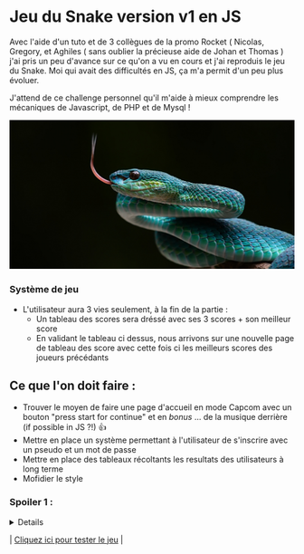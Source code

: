 # Jeu du Snake version v1 en JS

Avec l'aide d'un tuto et de 3 collègues de la promo Rocket ( Nicolas, Gregory, et Aghiles ( sans oublier la précieuse aide de Johan et Thomas ) j'ai pris un peu d'avance sur ce qu'on a vu en cours et j'ai reproduis le jeu du Snake.
Moi qui avait des difficultés en JS, ça m'a permit d'un peu plus évoluer.

J'attend de ce challenge personnel qu'il m'aide à mieux comprendre les mécaniques de Javascript, de PHP et de Mysql !


![Snake Img](/public/img/serpent.jpg "Rocket Team")

### Système de jeu
- L'utilisateur aura 3 vies seulement, à la fin de la partie :
    - Un tableau des scores sera dréssé avec ses 3 scores + son meilleur score
    - En validant le tableau ci dessus, nous arrivons sur une nouvelle page de tableau des score avec cette fois ci les meilleurs scores des joueurs précédants   


## Ce que l'on doit faire :
- Trouver le moyen de faire une page d'accueil en mode Capcom avec un bouton "press start for continue" et en _bonus_ ... de la musique derrière (if possible in JS ?!) :+1:
- Mettre en place un système permettant à l'utilisateur de s'inscrire avec un pseudo et un mot de passe
- Mettre en place des tableaux récoltants les resultats des utilisateurs à long terme
- Mofidier le style


### Spoiler 1 :

<details>

**Problèmatique** :
Quand on appuie sur deux touches valides en même temps la fonction Game over s'éxécute.

**Solution** :
Ce qu'il se passe quand tu appuies sur plusieurs touches en même temps, c'est que ton code s'exécute plus rapidement que le rafraichissement de ton canvas, donc de ton image. Donc si les deux touches se suivent et sont des directions valables et bien ton serpent tourne deux fois et doit se rentrer dedans donc la fonction gameover s'exécute. Pour régler ce soucis tu peux créer une variable "canMove" que tu passes à false une fois que tu appuyes sur une direction valable et que tu repasses à true une fois ton canvas rafraîchit.

### Spoiler 2 :
<details>
    
**Solution** :turtle: :
Tu peux la créer dans ton scope global avant d'appeler init là où tu déclares les autres variables, afin de pouvoir la modifier n'importe où.
Ensuite dans ta fonciton advance(), la mettre à false.
Dans ta fonction refresh canvas si tu n'es pas en game over tu l'as repasse à true.
</details>
</details>


|
[Cliquez ici pour tester le jeu](http://sofyan-zarouri.vpnuser.oclock.io/Revisions/Snakee/html/)
|
